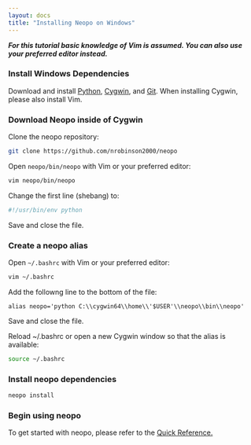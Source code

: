```yaml
---
layout: docs
title: "Installing Neopo on Windows"
---
```


***For this tutorial basic knowledge of Vim is assumed. You can also use your preferred editor instead.***

### Install Windows Dependencies

Download and install [Python](https://www.python.org/downloads/windows/), [Cygwin](https://www.cygwin.com/setup-x86_64.exe), and [Git](https://git-scm.com/download/win). When installing Cygwin, please also install Vim.

### Download Neopo inside of Cygwin

Clone the neopo repository:

```bash
git clone https://github.com/nrobinson2000/neopo
```

Open `neopo/bin/neopo` with Vim or your preferred editor:

```bash
vim neopo/bin/neopo
```

Change the first line (shebang) to:

```bash
#!/usr/bin/env python
```

Save and close the file.

### Create a neopo alias

Open `~/.bashrc` with Vim or your preferred editor:

```bash
vim ~/.bashrc
```

Add the followng line to the bottom of the file:

```
alias neopo='python C:\\cygwin64\\home\\'$USER'\\neopo\\bin\\neopo'
```

Save and close the file.

Reload ~/.bashrc or open a new Cygwin window so that the alias is available:

```bash
source ~/.bashrc
```

### Install neopo dependencies

```bash
neopo install
```

### Begin using neopo

To get started with neopo, please refer to the [Quick Reference.](/docs/quick-docs.html)

